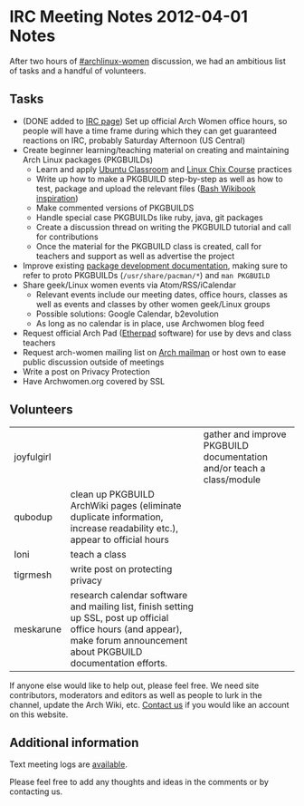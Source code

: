# IRC Meeting Notes 2012-04-01 Notes

After two hours of [#archlinux-women][irc] discussion, we had an
ambitious list of tasks and a handful of volunteers.

## Tasks

- (DONE added to [IRC page][irc]) Set up official Arch Women office
  hours, so people will have a time frame during which they can get
  guaranteed reactions on IRC, probably Saturday Afternoon (US Central)
- Create beginner learning/teaching material on creating and maintaining
  Arch Linux packages (PKGBUILDs)
    - Learn and apply [Ubuntu Classroom][classroom] and [Linux Chix
      Course][chix] practices
    - Write up how to make a PKGBUILD step-by-step as well as how to
      test, package and upload the relevant files ([Bash Wikibook
      inspiration][bash])
    - Make commented versions of PKGBUILDS
    - Handle special case PKGBUILDs like ruby, java, git packages
    - Create a discussion thread on writing the PKGBUILD tutorial and
      call for contributions
    - Once the material for the PKGBUILD class is created, call for
      teachers and support as well as advertise the project
- Improve existing [package development documentation][packaging],
  making sure to refer to proto PKGBUILDs (`/usr/share/pacman/*`) and
  `man PKGBUILD`
- Share geek/Linux women events via Atom/RSS/iCalendar
    - Relevant events include our meeting dates, office hours, classes
      as well as events and classes by other women geek/Linux groups
    - Possible solutions: Google Calendar, b2evolution
    - As long as no calendar is in place, use Archwomen blog feed
- Request official Arch Pad ([Etherpad][etherpad] software) for use by
  devs and class teachers
- Request arch-women mailing list on [Arch mailman][mailman] or host own
  to ease public discussion outside of meetings
- Write a post on Privacy Protection
- Have Archwomen.org covered by SSL

## Volunteers

<table>
  <tr>
    <td>joyfulgirl<td>
    <td>
      gather and improve PKGBUILD documentation and/or teach
      a class/module
    </td>
  </tr>
  <tr>
    <td>qubodup</td>
    <td>
      clean up PKGBUILD ArchWiki pages (eliminate duplicate information,
      increase readability etc.), appear to official hours
    </td>
  </tr>
  <tr>
    <td>Ioni</td>
    <td>teach a class</td>
  </tr>
  <tr>
    <td>tigrmesh</td>
    <td>write post on protecting privacy</td>
  </tr>
  <tr>
    <td>meskarune
    <td>
      research calendar software and mailing list, finish setting up
      SSL, post up official office hours (and appear), make forum
      announcement about PKGBUILD documentation efforts.
    </td>
  </tr>
</table>

If anyone else would like to help out, please feel free. We need site
contributors, moderators and editors as well as people to lurk in the
channel, update the Arch Wiki, etc. [Contact us][contact] if you would
like an account on this website.

## Additional information

Text meeting logs are [available][logs].

Please feel free to add any thoughts and ideas in the comments or by
contacting us.

  [irc]: http://archwomen.org/index.php/2012/joining-in-on-the-conversation
  [classroom]: https://wiki.ubuntu.com/Classroom
  [chix]: http://www.linuxchix.org/content/courses/
  [bash]: http://en.wikibooks.org/wiki/Bash_Shell_Scripting#Some_introductory_examples
  [packaging]: http://wiki.archlinux.org/index.php/Category:Package_development_(English)
  [etherpad]: http://en.wikipedia.org/wiki/Etherpad
  [mailman]: http://mailman.archlinux.org/mailman/listinfo/
  [logs]: http://archwomen.org/media/shared/2012-04-01LOG.txt
  [contact]: http://archwomen.org/index.php/2012/contact
